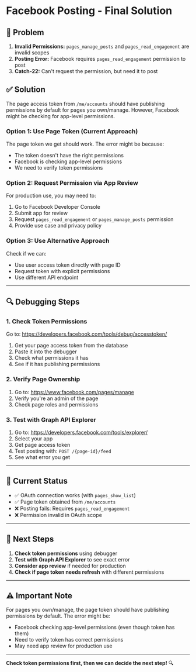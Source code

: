 # Facebook Posting - Final Solution

## 🔴 Problem

1. **Invalid Permissions:** `pages_manage_posts` and `pages_read_engagement` are invalid scopes
2. **Posting Error:** Facebook requires `pages_read_engagement` permission to post
3. **Catch-22:** Can't request the permission, but need it to post

## ✅ Solution

The page access token from `/me/accounts` should have publishing permissions by default for pages you own/manage. However, Facebook might be checking for app-level permissions.

### Option 1: Use Page Token (Current Approach)

The page token we get should work. The error might be because:
- The token doesn't have the right permissions
- Facebook is checking app-level permissions
- We need to verify token permissions

### Option 2: Request Permission via App Review

For production use, you may need to:
1. Go to Facebook Developer Console
2. Submit app for review
3. Request `pages_read_engagement` or `pages_manage_posts` permission
4. Provide use case and privacy policy

### Option 3: Use Alternative Approach

Check if we can:
- Use user access token directly with page ID
- Request token with explicit permissions
- Use different API endpoint

---

## 🔍 Debugging Steps

### 1. Check Token Permissions

Go to: https://developers.facebook.com/tools/debug/accesstoken/

1. Get your page access token from the database
2. Paste it into the debugger
3. Check what permissions it has
4. See if it has publishing permissions

### 2. Verify Page Ownership

1. Go to: https://www.facebook.com/pages/manage
2. Verify you're an admin of the page
3. Check page roles and permissions

### 3. Test with Graph API Explorer

1. Go to: https://developers.facebook.com/tools/explorer/
2. Select your app
3. Get page access token
4. Test posting with: `POST /{page-id}/feed`
5. See what error you get

---

## 📝 Current Status

- ✅ OAuth connection works (with `pages_show_list`)
- ✅ Page token obtained from `/me/accounts`
- ❌ Posting fails: Requires `pages_read_engagement`
- ❌ Permission invalid in OAuth scope

---

## 🔧 Next Steps

1. **Check token permissions** using debugger
2. **Test with Graph API Explorer** to see exact error
3. **Consider app review** if needed for production
4. **Check if page token needs refresh** with different permissions

---

## ⚠️ Important Note

For pages you own/manage, the page token should have publishing permissions by default. The error might be:
- Facebook checking app-level permissions (even though token has them)
- Need to verify token has correct permissions
- May need app review for production use

---

**Check token permissions first, then we can decide the next step!** 🔍

